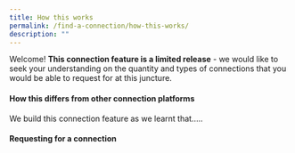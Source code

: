```yaml
---
title: How this works
permalink: /find-a-connection/how-this-works/
description: ""
---
```

Welcome! **This connection feature is a limited release** - we would like to seek your understanding on the quantity and types of connections that you would be able to request for at this juncture.

#### How this differs from other connection platforms
We build this connection feature as we learnt that.....

#### Requesting for a connection 